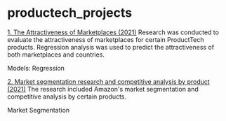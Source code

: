 # productech_projects

<a href="https://github.com/KainaraDm/productech_projects/tree/main/marketplaces_attractiveness">1. The Attractiveness of Marketplaces (2021)</a> Research was conducted to evaluate the attractiveness of marketplaces for certain ProductTech products. Regression analysis was used to predict the attractiveness of both marketplaces and countries.

Models: Regression

<a href="https://github.com/KainaraDm/productech_projects/tree/main/segmentation">2. Market segmentation research and competitive analysis  by product (2021)</a> The research included Amazon's market segmentation and competitive analysis by certain products.

Market Segmentation

